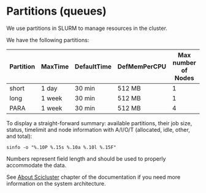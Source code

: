 # Partitions (queues)

We use partitions in SLURM to manage resources in the cluster.

We have the following partitions:

| Partition | MaxTime | DefaultTime | DefMemPerCPU | Max number of  Nodes |
|-|-|-|-|-|
| short     | 1 day   | 30 min      | 512 MB       | 1                    |
| long      | 1 week  | 30 min      | 512 MB       | 1                    |
| PARA      | 1 week  | 30 min      | 512 MB       | 4                    |

To display a straight-forward summary: available partitions, their job size, status, timelimit and node information with A/I/O/T (allocated, idle, other, and total):

```
sinfo -o "%.10P %.15s %.10a %.10l %.15F"
```

Numbers represent field length and should be used to properly accommodate the data.

See [About Scicluster](../../about-scicluster) chapter of the documentation if you need more information on the system architecture.

